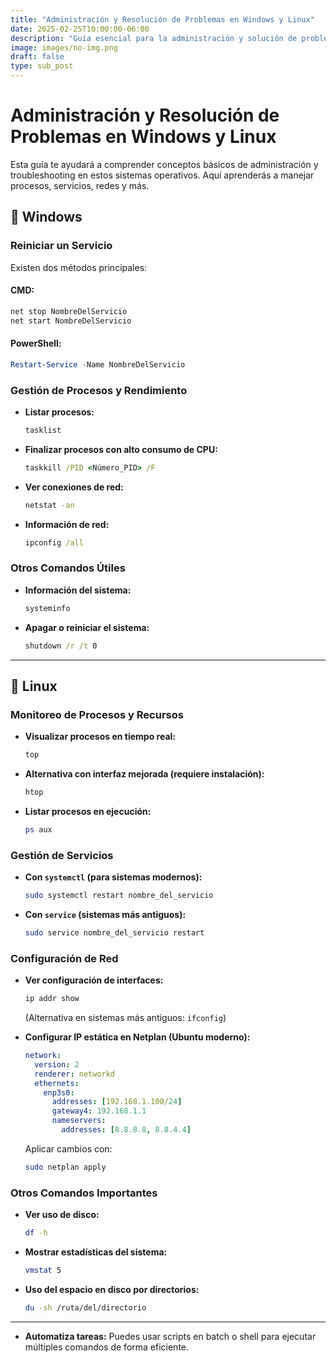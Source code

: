 ```yaml
---
title: "Administración y Resolución de Problemas en Windows y Linux"
date: 2025-02-25T10:00:00-06:00
description: "Guía esencial para la administración y solución de problemas en Windows y Linux. Aprende a gestionar procesos, configurar redes y optimizar el rendimiento con comandos clave."
image: images/no-img.png
draft: false
type: sub_post
---
```

# Administración y Resolución de Problemas en Windows y Linux

Esta guía te ayudará a comprender conceptos básicos de administración y troubleshooting en estos sistemas operativos. Aquí aprenderás a manejar procesos, servicios, redes y más.

## 🔹 Windows

### Reiniciar un Servicio

Existen dos métodos principales:

#### CMD:

```cmd
net stop NombreDelServicio
net start NombreDelServicio
```

#### PowerShell:

```powershell
Restart-Service -Name NombreDelServicio
```

### Gestión de Procesos y Rendimiento

- **Listar procesos:**
  ```cmd
  tasklist
  ```
- **Finalizar procesos con alto consumo de CPU:**
  ```cmd
  taskkill /PID <Número_PID> /F
  ```
- **Ver conexiones de red:**
  ```cmd
  netstat -an
  ```
- **Información de red:**
  ```cmd
  ipconfig /all
  ```

### Otros Comandos Útiles

- **Información del sistema:**
  ```cmd
  systeminfo
  ```
- **Apagar o reiniciar el sistema:**
  ```cmd
  shutdown /r /t 0
  ```

---

## 🔹 Linux

### Monitoreo de Procesos y Recursos

- **Visualizar procesos en tiempo real:**

  ```bash
  top
  ```
- **Alternativa con interfaz mejorada (requiere instalación):**

  ```bash
  htop
  ```
- **Listar procesos en ejecución:**

  ```bash
  ps aux
  ```

### Gestión de Servicios

- **Con `systemctl` (para sistemas modernos):**
  ```bash
  sudo systemctl restart nombre_del_servicio
  ```
- **Con `service` (sistemas más antiguos):**
  ```bash
  sudo service nombre_del_servicio restart
  ```

### Configuración de Red

- **Ver configuración de interfaces:**

  ```bash
  ip addr show
  ```

  (Alternativa en sistemas más antiguos: `ifconfig`)
- **Configurar IP estática en Netplan (Ubuntu moderno):**

  ```yaml
  network:
    version: 2
    renderer: networkd
    ethernets:
      enp3s0:
        addresses: [192.168.1.100/24]
        gateway4: 192.168.1.1
        nameservers:
          addresses: [8.8.8.8, 8.8.4.4]
  ```

  Aplicar cambios con:

  ```bash
  sudo netplan apply
  ```

### Otros Comandos Importantes

- **Ver uso de disco:**
  ```bash
  df -h
  ```
- **Mostrar estadísticas del sistema:**
  ```bash
  vmstat 5
  ```
- **Uso del espacio en disco por directorios:**
  ```bash
  du -sh /ruta/del/directorio
  ```

---

- **Automatiza tareas:** Puedes usar scripts en batch o shell para ejecutar múltiples comandos de forma eficiente.

